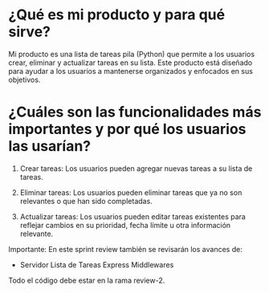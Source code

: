 # ¿Qué es mi producto y para qué sirve?

Mi producto es una lista de tareas pila (Python) que permite a los usuarios crear, eliminar y actualizar tareas en su lista. Este producto está diseñado para ayudar a los usuarios a mantenerse organizados y enfocados en sus objetivos.

# ¿Cuáles son las funcionalidades más importantes y por qué los usuarios las usarían?

1. Crear tareas: Los usuarios pueden agregar nuevas tareas a su lista de tareas.

2. Eliminar tareas: Los usuarios pueden eliminar tareas que ya no son relevantes o que han sido completadas.

3. Actualizar tareas: Los usuarios pueden editar tareas existentes para reflejar cambios en su prioridad, fecha límite u otra información relevante.

Importante: En este sprint review también se revisarán los avances de:

- Servidor Lista de Tareas Express Middlewares

Todo el código debe estar en la rama review-2.